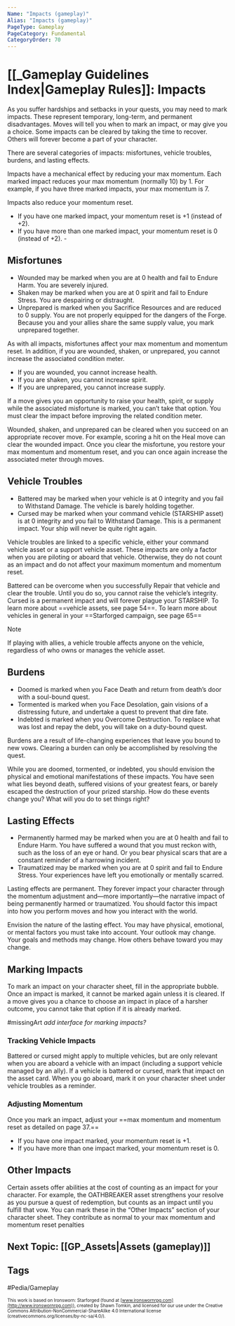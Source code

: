 ```yaml
---
Name: "Impacts (gameplay)"
Alias: "Impacts (gameplay)"
PageType: Gameplay
PageCategory: Fundamental
CategoryOrder: 70
---
```

# [[_Gameplay Guidelines Index|Gameplay Rules]]: Impacts
As you suffer hardships and setbacks in your quests, you may need to mark impacts. These represent temporary, long-term, and permanent disadvantages. Moves will tell you when to mark an impact, or may give you a choice. Some impacts can be cleared by taking the time to recover. Others will forever become a part of your character.

There are several categories of impacts: misfortunes, vehicle troubles, burdens, and lasting effects. 

Impacts have a mechanical effect by reducing your max momentum. Each marked impact reduces your max momentum (normally 10) by 1. For example, if you have three marked impacts, your max momentum is 7. 

Impacts also reduce your momentum reset. 
- If you have one marked impact, your momentum reset is +1 (instead of +2). 
- If you have more than one marked impact, your momentum reset is 0 (instead of +2). - 


## Misfortunes
- Wounded may be marked when you are at 0 health and fail to Endure Harm. You are severely injured.
- Shaken may be marked when you are at 0 spirit and fail to Endure Stress. You are despairing or distraught. 
- Unprepared is marked when you Sacrifice Resources and are reduced to 0 supply. You are not properly equipped for the dangers of the Forge. Because you and your allies share the same supply value, you mark unprepared together.

As with all impacts, misfortunes affect your max momentum and momentum reset. In addition, if you are wounded, shaken, or unprepared, you cannot increase the associated condition meter. 
- If you are wounded, you cannot increase health. 
- If you are shaken, you cannot increase spirit. 
- If you are unprepared, you cannot increase supply.
 
If a move gives you an opportunity to raise your health, spirit, or supply while the associated misfortune is marked, you can’t take that option. You must clear the impact before improving the related condition meter.

Wounded, shaken, and unprepared can be cleared when you succeed on an appropriate recover move. For example, scoring a hit on the Heal move can clear the wounded impact. Once you clear the misfortune, you restore your max momentum and momentum reset, and you can once again increase the associated meter through moves.

## Vehicle Troubles
- Battered may be marked when your vehicle is at 0 integrity and you fail to Withstand Damage. The vehicle is barely holding together. 
- Cursed may be marked when your command vehicle (STARSHIP asset) is at 0 integrity and you fail to Withstand Damage. This is a permanent impact. Your ship will never be quite right again.

Vehicle troubles are linked to a specific vehicle, either your command vehicle asset or a support vehicle asset. These impacts are only a factor when you are piloting or aboard that vehicle. Otherwise, they do not count as an impact and do not affect your maximum momentum and momentum reset.

Battered can be overcome when you successfully Repair that vehicle and clear the trouble. Until you do so, you cannot raise the vehicle’s integrity. Cursed is a permanent impact and will forever plague your STARSHIP. To learn more about ==vehicle assets, see page 54==. To learn more about vehicles in general in your ==Starforged campaign, see page 65==

> [!note]
> If playing with allies, a vehicle trouble affects anyone on the vehicle, regardless of who owns or manages the vehicle asset.

## Burdens
- Doomed is marked when you Face Death and return from death’s door with a soul-bound quest.
- Tormented is marked when you Face Desolation, gain visions of a distressing future, and undertake a quest to prevent that dire fate. 
- Indebted is marked when you Overcome Destruction. To replace what was lost and repay the debt, you will take on a duty-bound quest.
 
Burdens are a result of life-changing experiences that leave you bound to new vows. Clearing a burden can only be accomplished by resolving the quest.

While you are doomed, tormented, or indebted, you should envision the physical and emotional manifestations of these impacts. You have seen what lies beyond death, suffered visions of your greatest fears, or barely escaped the destruction of your prized starship. How do these events change you? What will you do to set things right? 

## Lasting Effects
- Permanently harmed may be marked when you are at 0 health and fail to Endure Harm. You have suffered a wound that you must reckon with, such as the loss of an eye or hand. Or you bear physical scars that are a constant reminder of a harrowing incident. 
- Traumatized may be marked when you are at 0 spirit and fail to Endure Stress. Your experiences have left you emotionally or mentally scarred.

Lasting effects are permanent. They forever impact your character through the momentum adjustment and—more importantly—the narrative impact of being permanently harmed or traumatized. You should factor this impact into how you perform moves and how you interact with the world.

Envision the nature of the lasting effect. You may have physical, emotional, or mental factors you must take into account. Your outlook may change. Your goals and methods may change. How others behave toward you may change.

## Marking Impacts
To mark an impact on your character sheet, fill in the appropriate bubble. Once an impact is marked, it cannot be marked again unless it is cleared. If a move gives you a chance to choose an impact in place of a harsher outcome, you cannot take that option if it is already marked.

#missingArt *add interface for marking impacts?*

### Tracking Vehicle Impacts
Battered or cursed might apply to multiple vehicles, but are only relevant when you are aboard a vehicle with an impact (including a support vehicle managed by an ally). If a vehicle is battered or cursed, mark that impact on the asset card. When you go aboard, mark it on your character sheet under vehicle troubles as a reminder.

### Adjusting Momentum
Once you mark an impact, adjust your ==max momentum and momentum reset as detailed on page 37.== 
- If you have one impact marked, your momentum reset is +1. 
- If you have more than one impact marked, your momentum reset is 0.

## Other Impacts
Certain assets offer abilities at the cost of counting as an impact for your character. For example, the OATHBREAKER asset strengthens your resolve as you pursue a quest of redemption, but counts as an impact until you fulfill that vow. You can mark these in the “Other Impacts” section of your character sheet. They contribute as normal to your max momentum and momentum reset penalties

## Next Topic: [[GP_Assets|Assets (gameplay)]]

## Tags
#Pedia/Gameplay 

<font size=-2>This work is based on Ironsworn: Starforged (found at [www.ironswornrpg.com](http://www.ironswornrpg.com)), created by Shawn Tomkin, and licensed for our use under the Creative Commons Attribution-NonCommercial-ShareAlike 4.0 International license  (creativecommons.org/licenses/by-nc-sa/4.0/).</font>